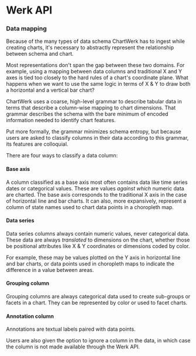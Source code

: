 # Werk API

### Data mapping

Because of the many types of data schema ChartWerk has to ingest while creating charts, it's necessary to abstractly represent the relationship between schema and chart.

Most representations don't span the gap between these two domains. For example, using a mapping between data columns and traditional X and Y axes is tied too closely to the hard rules of a chart's coordinate plane. What happens when we want to use the same logic in terms of X & Y to draw both a horizontal and a vertical bar chart?

ChartWerk uses a coarse, high-level grammar to describe tabular data in terms that describe a column-wise mapping to chart dimensions. That grammar describes the schema with the bare minimum of encoded information needed to identify chart features.

Put more formally, the grammar minimizes schema entropy, but because users are asked to classify columns in their data according to this grammar, its features are colloquial.

There are four ways to classify a data column:

#### Base axis

A column classified as a base axis most often contains data like time series dates or categorical values. These are values _against which_ numeric data are charted. The base axis corresponds to the traditional X axis in the case of horizontal line and bar charts. It can also, more expansively, represent a column of state names used to chart data points in a choropleth map.

#### Data series

Data series columns always contain numeric values, never categorical data. These data are always _translated_ to dimensions on the chart, whether those be positional attributes like X & Y coordinates or dimensions coded by color.

For example, these may be values plotted on the Y axis in horizontal line and bar charts, or data points used in choropleth maps to indicate the difference in a value between areas.

#### Grouping column

Grouping columns are always categorical data used to create sub-groups or facets in a chart. They can be represented by color or used to facet charts.

#### Annotation column

Annotations are textual labels paired with data points.

Users are also given the option to ignore a column in the data, in which case the column is not made available through the Werk API.
